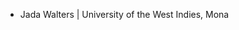 - Jada Walters | University of the West Indies, Mona

<!---
jadawltrs/jadawltrs is a ✨ special ✨ repository because its `README.md` (this file) appears on your GitHub profile.
You can click the Preview link to take a look at your changes.
--->
